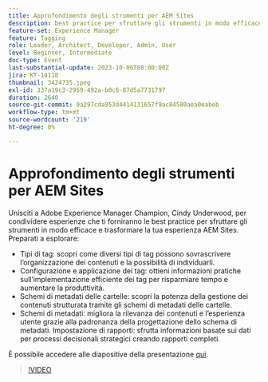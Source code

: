 ```yaml
---
title: Approfondimento degli strumenti per AEM Sites
description: best practice per sfruttare gli strumenti in modo efficace e trasformare la tua esperienza AEM Sites. Tipi di tag Scopri in che modo i diversi tipi di tag possono sovrascrivere l’organizzazione dei contenuti e la possibilità di individuarli.  Impostazione e applicazione dei tag Ottieni informazioni pratiche sull’implementazione efficiente dei tag per risparmiare tempo e aumentare la produttività.  Schemi di metadati delle cartelle Scopri la potenza della gestione dei contenuti strutturata tramite gli schemi di metadati delle cartelle.Schemi di metadati Aumentare la rilevanza dei contenuti e l’esperienza utente attraverso la padronanza della progettazione degli schemi di metadati. Impostazione di report Sfruttare le informazioni basate sui dati per prendere decisioni strategiche mediante la creazione di report completi.Qui è possibile accedere alle diapositive della presentazione.
feature-set: Experience Manager
feature: Tagging
role: Leader, Architect, Developer, Admin, User
level: Beginner, Intermediate
doc-type: Event
last-substantial-update: 2023-10-06T00:00:00Z
jira: KT-14118
thumbnail: 3424735.jpeg
exl-id: 337a19c3-2959-492a-b0c6-87d5a7731797
duration: 2640
source-git-commit: 9a297cda953d4414131657f9ac84580aea0eabeb
workflow-type: tm+mt
source-wordcount: '219'
ht-degree: 0%

---
```


# Approfondimento degli strumenti per AEM Sites

Unisciti a Adobe Experience Manager Champion, Cindy Underwood, per condividere esperienze che ti forniranno le best practice per sfruttare gli strumenti in modo efficace e trasformare la tua esperienza AEM Sites. Preparati a esplorare:

* Tipi di tag: scopri come diversi tipi di tag possono sovrascrivere l’organizzazione dei contenuti e la possibilità di individuarli.
* Configurazione e applicazione dei tag: ottieni informazioni pratiche sull’implementazione efficiente dei tag per risparmiare tempo e aumentare la produttività.
* Schemi di metadati delle cartelle: scopri la potenza della gestione dei contenuti strutturata tramite gli schemi di metadati delle cartelle.
* Schemi di metadati: migliora la rilevanza dei contenuti e l’esperienza utente grazie alla padronanza della progettazione dello schema di metadati. Impostazione di rapporti: sfrutta informazioni basate sui dati per processi decisionali strategici creando rapporti completi.

È possibile accedere alle diapositive della presentazione [qui](/help/learn-from-your-peers/assets/experience-manager/sept2023/AEM-Sites-Tools-Webinar.pdf).

>[!VIDEO](https://video.tv.adobe.com/v/3424735/?learn=on)

